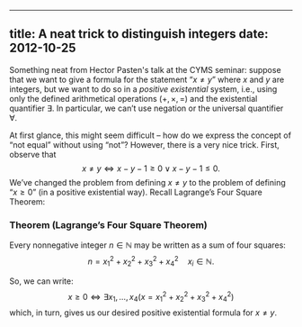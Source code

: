 -----
title: A neat trick to distinguish integers
date: 2012-10-25
-----

Something neat from Hector Pasten's talk at the CYMS seminar:
suppose that we want to give a formula for the statement
“$x \neq y$” where $x$ and $y$ are integers, but we want to do so in a
*positive existential* system, i.e., using only the defined arithmetical
operations $(+,\times,=)$ and the existential quantifier $\exists$. 
In particular, we can’t use negation or the universal quantifier
$\forall$. 

At first glance, this might seem difficult – how do we express the
concept of “not equal” without using “not”? However, there is a very
nice trick. First, observe that
$$
x \neq y \iff x-y-1 \ge 0 \vee x-y-1 \le 0.
$$
We’ve changed the problem from defining $x \neq y$ to the problem of
defining “$x \ge 0$” (in a positive existential way).
Recall Lagrange’s Four Square Theorem:

### Theorem (Lagrange’s Four Square Theorem)
Every nonnegative integer $n \in \mathbb{N}$ 
may be written as a sum of four squares:
$$
n = x_1^2 + x_2^2 + x_3^2 + x_4^2 \quad x_i \in \mathbb{N}.
$$

So, we can write:
$$
x  \ge 0 \iff \exists x_1,\ldots,x_4 ( x = x_1^2 + x_2^2 + x_3^2 + x_4^2)
$$
which, in turn, gives us our desired positive existential formula for 
$x \neq y$.

